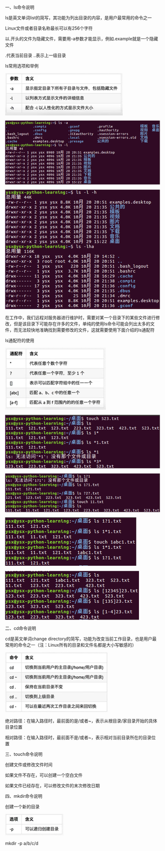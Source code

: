 一、ls命令说明

ls是英文单词list的简写，其功能为列出目录的内容，是用户最常用的命令之一

Linux文件或者目录名称最长可以有256个字符

以.开头的文件为隐藏文件，需要用-a参数才能显示，例如.example就是一个隐藏文件

.代表当前目录 ..表示上一级目录

ls常用选项和举例

![ls常用选项](https://github.com/CrystalMathYao/Basic-Knowledge-Learning/blob/master/Linux入门基础知识/Figure/ls常用选项.png)

![ls举例1](https://github.com/CrystalMathYao/Basic-Knowledge-Learning/blob/master/Linux入门基础知识/Figure/ls举例1.png)

![ls举例2](https://github.com/CrystalMathYao/Basic-Knowledge-Learning/blob/master/Linux入门基础知识/Figure/ls举例2.png)

在工作中，我们远程对服务器进行维护时，需要对某一个目录下的某些文件进行修改，但是该目录下可能存在许多的文件，单纯的使用ls命令可能会列出太多的文件，而无法较快地准确找到需要修改的文件，这就需要使用下面介绍的ls通配符

ls通配符的使用

![ls通配符](https://github.com/CrystalMathYao/Basic-Knowledge-Learning/blob/master/Linux入门基础知识/Figure/ls通配符.png)

![ls通配符举例1](https://github.com/CrystalMathYao/Basic-Knowledge-Learning/blob/master/Linux入门基础知识/Figure/ls通配符举例1.png)

![ls通配符举例2](https://github.com/CrystalMathYao/Basic-Knowledge-Learning/blob/master/Linux入门基础知识/Figure/ls通配符举例2.png)

![ls通配符举例3](https://github.com/CrystalMathYao/Basic-Knowledge-Learning/blob/master/Linux入门基础知识/Figure/ls通配符举例3.png)

![ls通配符举例4](https://github.com/CrystalMathYao/Basic-Knowledge-Learning/blob/master/Linux入门基础知识/Figure/ls通配符举例4.png)

二、cd命令说明

cd是英文单词change directory的简写，功能为改变当前工作目录，也是用户最常用的命令之一（注：Linux所有的目录和文件名都是大小写敏感的）

![cd命令常用选项](https://github.com/CrystalMathYao/Basic-Knowledge-Learning/blob/master/Linux入门基础知识/Figure/cd命令常用选项.png)

绝对路径：在输入路径时，最前面的是/或者~，表示从根目录/家目录开始的具体目录位置

相对路径：在输入路径时，最前面不是/或者~，表示相对当前目录所在的目录位置

三、touch命令说明

创建文件或修改文件时间

如果文件不存在，可以创建一个空白文件

如果文件已经存在，可以修改文件的末次修改日期

四、mkdir命令说明

创建一个新的目录

![mkdir命令常用选项](https://github.com/CrystalMathYao/Basic-Knowledge-Learning/blob/master/Linux入门基础知识/Figure/mkdir命令常用选项.png)

mkdir -p a/b/c/d
